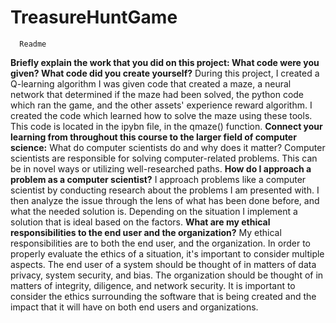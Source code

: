 # TreasureHuntGame


      Readme
    
 **Briefly explain the work that you did on this project: What code were you given? What code did you create yourself?**
During this project, I created a Q-learning algorithm
I was given code that created a maze, a neural network that determined if the maze had been solved, the python code which ran the game, and the other assets' experience reward algorithm. 
I created the code which learned how to solve the maze using these tools. This code is located in the ipybn file, in the qmaze() function. 
    **Connect your learning from throughout this course to the larger field of computer science:**
What do computer scientists do and why does it matter?
Computer scientists are responsible for solving computer-related problems. This can be in novel ways or utilizing well-researched paths. 
    **How do I approach a problem as a computer scientist?**
I approach problems like a computer scientist by conducting research about the problems I am presented with. I then analyze the issue through the lens of what has been done before, and what the needed solution is. Depending on the situation I implement a solution that is ideal based on the factors.
    **What are my ethical responsibilities to the end user and the organization?**
My ethical responsibilities are to both the end user, and the organization. In order to properly evaluate the ethics of a situation, it's important to consider multiple aspects. The end user of a system should be thought of in matters of data privacy, system security, and bias. The organization should be thought of in matters of integrity, diligence, and network security. It is important to consider the ethics surrounding the software that is being created and the impact that it will have on both end users and organizations. 
